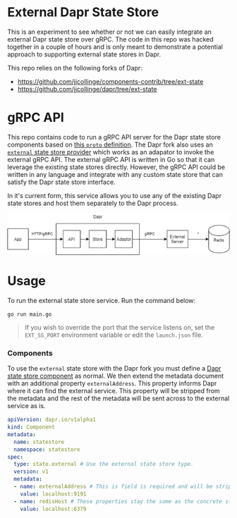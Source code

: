 # External Dapr State Store
This is an experiment to see whether or not we can easily integrate an external Dapr state store over gRPC.
The code in this repo was hacked together in a couple of hours and is only meant to demonstrate a potential approach to supporting external
state stores in Dapr.

This repo relies on the following forks of Dapr:
* https://github.com/jjcollinge/components-contrib/tree/ext-state
* https://github.com/jjcollinge/dapr/tree/ext-state

# gRPC API
This repo contains code to run a gRPC API server for the Dapr state store components based on [this `proto` definition](https://github.com/jjcollinge/components-contrib/blob/ext-state/state/proto/v1/store.proto).
The Dapr fork also uses an [`external` state store provider](https://github.com/jjcollinge/components-contrib/tree/ext-state/state/external) which works as an adapator to invoke the external gRPC API.
The external gRPC API is written in Go so that it can leverage the existing state stores directly. However, the gRPC API could be written in any language and integrate with any custom state store that can satisfy the Dapr state store interface.

In it's current form, this service allows you to use any of the existing Dapr state stores and host them separately to the Dapr process.

![](./assets/img/overview.png)

# Usage
To run the external state store service. Run the command below:

```
go run main.go
```

> If you wish to override the port that the service listens on, set the `EXT_SS_PORT` environment variable or edit the `launch.json` file.

### Components

To use the `external` state store with the Dapr fork you must define a [Dapr state store component](https://docs.dapr.io/operations/components/setup-state-store/) as normal. We then extend the metadata document with an additional property `externalAddress`. This property informs Dapr where it can find the external service. This property will be stripped from the metadata and the rest of the metadata will be sent across to the external service as is.

```yaml
apiVersion: dapr.io/v1alpha1
kind: Component
metadata:
  name: statestore
  namespace: statestore
spec:
  type: state.external # Use the external state store type.
  version: v1
  metadata:
  - name: externalAddress # This is field is required and will be stripped.
    value: localhost:9191
  - name: redisHost # These properties stay the same as the concrete state store.
    value: localhost:6379
```
